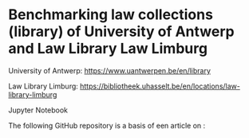 # Benchmarking law collections (library) of University of Antwerp and Law Library Law Limburg

University of Antwerp: https://www.uantwerpen.be/en/library

Law Library Limburg: https://bibliotheek.uhasselt.be/en/locations/law-library-limburg

Jupyter Notebook

The following GitHub repository is a basis of een article on : 



